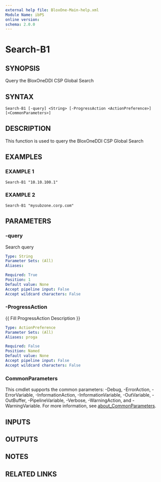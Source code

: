 ```yaml
---
external help file: BloxOne-Main-help.xml
Module Name: ibPS
online version:
schema: 2.0.0
---
```


# Search-B1

## SYNOPSIS
Query the BloxOneDDI CSP Global Search

## SYNTAX

```
Search-B1 [-query] <String> [-ProgressAction <ActionPreference>] [<CommonParameters>]
```

## DESCRIPTION
This function is used to query the BloxOneDDI CSP Global Search

## EXAMPLES

### EXAMPLE 1
```
Search-B1 "10.10.100.1"
```

### EXAMPLE 2
```
Search-B1 "mysubzone.corp.com"
```

## PARAMETERS

### -query
Search query

```yaml
Type: String
Parameter Sets: (All)
Aliases:

Required: True
Position: 1
Default value: None
Accept pipeline input: False
Accept wildcard characters: False
```

### -ProgressAction
{{ Fill ProgressAction Description }}

```yaml
Type: ActionPreference
Parameter Sets: (All)
Aliases: proga

Required: False
Position: Named
Default value: None
Accept pipeline input: False
Accept wildcard characters: False
```

### CommonParameters
This cmdlet supports the common parameters: -Debug, -ErrorAction, -ErrorVariable, -InformationAction, -InformationVariable, -OutVariable, -OutBuffer, -PipelineVariable, -Verbose, -WarningAction, and -WarningVariable. For more information, see [about_CommonParameters](http://go.microsoft.com/fwlink/?LinkID=113216).

## INPUTS

## OUTPUTS

## NOTES

## RELATED LINKS

